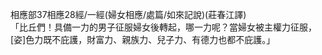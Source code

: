 相應部37相應28經/一經(婦女相應/處篇/如來記說)(莊春江譯)  
「比丘們！具備一力的男子征服婦女後轉起，哪一力呢？當婦女被主權力征服，[姿]色力既不庇護，財富力、親族力、兒子力、有德力也都不庇護。」  
  
  
